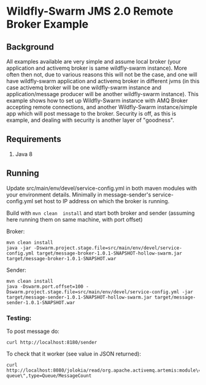 # Wildfly-Swarm JMS 2.0 Remote Broker Example


## Background

All examples available are very simple and assume local broker (your application and activemq broker is same wildfly-swarm instance). More often then not, due to various reasons
this will not be the case, and one will have wildfly-swarm application and activemq broker in different jvms (in this case activemq broker will be one wildfly-swarm instance and application/message producer will be another wildfly-swarm instance).
This example shows how to set up Wildfly-Swarm instance with AMQ Broker accepting remote connections, and another Wildfly-Swarm instance/simple app which will post message to the broker. Security is off, as this is example, and dealing with security is another layer of "goodness".

## Requirements

1. Java 8

## Running

Update src/main/env/devel/service-config.yml in both maven modules with your environment details.
Minimally in message-sender's service-config.yml set host to IP address on which the broker is running.

Build with `mvn clean  install` and start both broker and sender (assuming here running them on same machine, with port offset)

Broker:
```
mvn clean install
java -jar -Dswarm.project.stage.file=src/main/env/devel/service-config.yml target/message-broker-1.0.1-SNAPSHOT-hollow-swarm.jar target/message-broker-1.0.1-SNAPSHOT.war
```

Sender:
```
mvn clean install
java -Dswarm.port.offset=100 -Dswarm.project.stage.file=src/main/env/devel/service-config.yml -jar target/message-sender-1.0.1-SNAPSHOT-hollow-swarm.jar target/message-sender-1.0.1-SNAPSHOT.war
```

### Testing:

To post message do:

```
curl http://localhost:8180/sender
```

To check that it worker (see value in JSON returned):
```
curl http://localhost:8080/jolokia/read/org.apache.activemq.artemis:module\=JMS,name\=\"mediation-queue\",type=Queue/MessageCount
```


